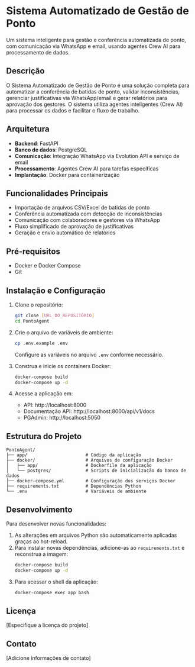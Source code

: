 # Sistema Automatizado de Gestão de Ponto

Um sistema inteligente para gestão e conferência automatizada de ponto, com comunicação via WhatsApp e email, usando agentes Crew AI para processamento de dados.

## Descrição

O Sistema Automatizado de Gestão de Ponto é uma solução completa para automatizar a conferência de batidas de ponto, validar inconsistências, gerenciar justificativas via WhatsApp/email e gerar relatórios para aprovação dos gestores. O sistema utiliza agentes inteligentes (Crew AI) para processar os dados e facilitar o fluxo de trabalho.

## Arquitetura

- **Backend**: FastAPI
- **Banco de dados**: PostgreSQL
- **Comunicação**: Integração WhatsApp via Evolution API e serviço de email
- **Processamento**: Agentes Crew AI para tarefas específicas
- **Implantação**: Docker para containerização

## Funcionalidades Principais

- Importação de arquivos CSV/Excel de batidas de ponto
- Conferência automatizada com detecção de inconsistências
- Comunicação com colaboradores e gestores via WhatsApp
- Fluxo simplificado de aprovação de justificativas
- Geração e envio automático de relatórios

## Pré-requisitos

- Docker e Docker Compose
- Git

## Instalação e Configuração

1. Clone o repositório:
   ```bash
   git clone [URL_DO_REPOSITÓRIO]
   cd PontoAgent
   ```

2. Crie o arquivo de variáveis de ambiente:
   ```bash
   cp .env.example .env
   ```
   Configure as variáveis no arquivo `.env` conforme necessário.

3. Construa e inicie os containers Docker:
   ```bash
   docker-compose build
   docker-compose up -d
   ```

4. Acesse a aplicação em:
   - API: http://localhost:8000
   - Documentação API: http://localhost:8000/api/v1/docs
   - PGAdmin: http://localhost:5050

## Estrutura do Projeto

```
PontoAgent/
├── app/                      # Código da aplicação
├── docker/                   # Arquivos de configuração Docker
│   ├── app/                  # Dockerfile da aplicação
│   └── postgres/             # Scripts de inicialização do banco de dados
├── docker-compose.yml        # Configuração dos serviços Docker
├── requirements.txt          # Dependências Python
└── .env                      # Variáveis de ambiente
```

## Desenvolvimento

Para desenvolver novas funcionalidades:

1. As alterações em arquivos Python são automaticamente aplicadas graças ao hot-reload.
2. Para instalar novas dependências, adicione-as ao `requirements.txt` e reconstrua a imagem:
   ```bash
   docker-compose build
   docker-compose up -d
   ```
3. Para acessar o shell da aplicação:
   ```bash
   docker-compose exec app bash
   ```

## Licença

[Especifique a licença do projeto]

## Contato

[Adicione informações de contato]
